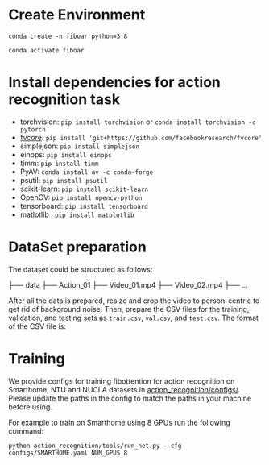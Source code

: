 # Create Environment
```
conda create -n fiboar python=3.8 

conda activate fiboar
```
# Install dependencies for action recognition task

- torchvision: `pip install torchvision` or `conda install torchvision -c pytorch`
- [fvcore](https://github.com/facebookresearch/fvcore/): `pip install 'git+https://github.com/facebookresearch/fvcore'`
- simplejson: `pip install simplejson`
- einops: `pip install einops`
- timm: `pip install timm`
- PyAV: `conda install av -c conda-forge`
- psutil: `pip install psutil`
- scikit-learn: `pip install scikit-learn`
- OpenCV: `pip install opencv-python`
- tensorboard: `pip install tensorboard`
- matlotlib : `pip install matplotlib`


# DataSet preparation
The dataset could be structured as follows:

├── data
    ├── Action_01
        ├── Video_01.mp4
        ├── Video_02.mp4
        ├── …

After all the data is prepared, resize and crop the video to person-centric to get rid of background noise. Then, prepare the CSV files for the training, validation, and testing sets as `train.csv`, `val.csv`, and `test.csv`. The format of the CSV file is:



# Training 

We provide configs for training fibottention for action recognition  on Smarthome, NTU and NUCLA datasets  in [action_recognition/configs/](configs/). Please update the paths in the config to match the paths in your machine before using.

For example to train  on Smarthome using 8 GPUs run the following command:

`python action_recognition/tools/run_net.py --cfg configs/SMARTHOME.yaml NUM_GPUS 8`













